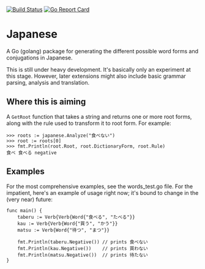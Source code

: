 [![Build Status](https://travis-ci.org/gojp/japanese.svg?branch=master)](https://travis-ci.org/gojp/japanese) [![Go Report Card](https://goreportcard.com/badge/github.com/gojp/japanese)](https://goreportcard.com/report/github.com/gojp/japanese)
# Japanese

A Go (golang) package for generating the different possible word forms and conjugations in Japanese. 

This is still under heavy development. It's basically only an experiment at this stage. However, later extensions might also include basic grammar parsing, analysis and translation. 

## Where this is aiming

A `GetRoot` function that takes a string and returns one or more root forms, along with the rule used to transform it to root form. For example:

```
>>> roots := japanese.Analyze("食べない")
>>> root := roots[0]
>>> fmt.Println(root.Root, root.DictionaryForm, root.Rule)
食べ 食べる negative
```

## Examples
For the most comprehensive examples, see the words_test.go file. For the impatient, here's an example of usage right now; it's bound to change in the (very near) future:

    func main() {
        taberu := Verb{Verb{Word{"食べる", "たべる"}}
        kau := Verb{Verb{Word{"買う", "かう"}}
        matsu := Verb{Word{"待つ", "まつ"}}

        fmt.Println(taberu.Negative()) // prints 食べない
        fmt.Println(kau.Negative())    // prints 買わない
        fmt.Println(matsu.Negative())  // prints 待たない
    }
